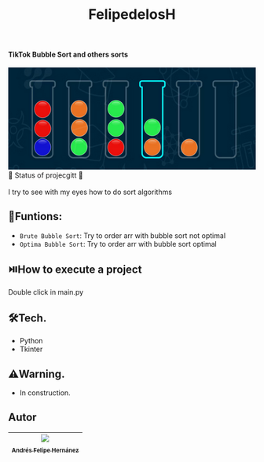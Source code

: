 <h1 align="center"> FelipedelosH </h1>
<br>
<h4>TikTok Bubble Sort and others sorts</h4>

![Banner](Docs/banner.png)
<br>
:construction: Status of projecgitt :construction:
<br><br>
I try to see with my eyes how to do sort algorithms

## :hammer:Funtions:

- `Brute Bubble Sort`: Try to order arr with bubble sort not optimal<br>
- `Optima Bubble Sort`: Try to order arr with bubble sort optimal<br>



## :play_or_pause_button:How to execute a project

Double click in main.py

## :hammer_and_wrench:Tech.

- Python
- Tkinter

## :warning:Warning.

- In construction.

## Autor

| [<img src="https://avatars.githubusercontent.com/u/38327255?v=4" width=115><br><sub>Andrés Felipe Hernánez</sub>](https://github.com/felipedelosh)|
| :---: |